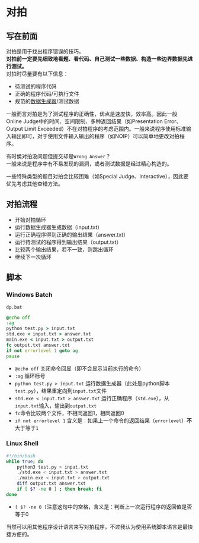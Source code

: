 # 对拍
## 写在前面
对拍是用于找出程序错误的技巧。  
**对拍前一定要先细致地看题、看代码、自己测试一些数据、构造一些边界数据先进行测试。**  
对拍时尽量要有以下信息：  

* 待测试的程序代码
* 正确的程序代码/可执行文件
* 规范的[数据生成器](测试数据生成.md)/测试数据


一般而言对拍是为了测试程序的正确性，优点是速度快，效率高。因此一般Online Judge中的时间、空间限制、多种返回结果（如Presentation Error、Output Limit Exceeded）不在对拍程序的考虑范围内。一般来说程序使用标准输入输出即可，对于使用文件输入输出的程序（如NOIP）可以简单地更改对拍程序。    

有时侯对拍没问题但提交却是`Wrong Answer`？  
一般来说是程序中有不易发现的漏洞，或者测试数据是经过精心构造的。  

一些特殊类型的题目对拍会比较困难（如Special Judge、Interactive），因此要优先考虑其他查错方法。  


## 对拍流程

* 开始对拍循环
* 运行数据生成器生成数据（input.txt）
* 运行正确程序得到正确的输出结果（answer.txt）
* 运行待测试的程序得到输出结果（output.txt）
* 比较两个输出结果，若不一致，则跳出循环
* 继续下一次循环



## 脚本
### Windows Batch
`dp.bat`  
```bat
@echo off
:ag
python test.py > input.txt
std.exe < input.txt > answer.txt
main.exe < input.txt > output.txt
fc output.txt answer.txt
if not errorlevel 1 goto ag
pause
```

* `@echo off` 关闭命令回显（即不会显示当前执行的命令）
* `:ag` 循环标号
* `python test.py > input.txt` 运行数据生成器（此处是python脚本`test.py`），结果重定向到`input.txt`文件
* `std.exe < input.txt > answer.txt` 运行正确程序（`std.exe`），从`input.txt`输入，输出到`output.txt`
* `fc`命令比较两个文件，不相同返回1，相同返回0
* `if not errorlevel 1` 含义是：如果上一个命令的返回结果（`errorlevel`）**不**大于等于`1`


### Linux Shell
```sh
#!/bin/bash
while true; do
	python3 test.py > input.txt
	./std.exe < input.txt > answer.txt
	./main.exe < input.txt > output.txt
	diff output.txt answer.txt
	if [ $? -ne 0 ] ; then break; fi
done
```

* `[ $? -ne 0 ]`注意这句中的空格，含义是：判断上一次运行程序的返回值是否等于0


当然可以用其他程序设计语言来写对拍程序，不过我认为使用系统脚本语言是最快捷方便的。  

